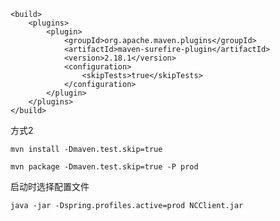 ```
<build>  
    <plugins>  
        <plugin>  
            <groupId>org.apache.maven.plugins</groupId>  
            <artifactId>maven-surefire-plugin</artifactId>  
            <version>2.18.1</version>  
            <configuration>  
                <skipTests>true</skipTests>  
            </configuration>  
        </plugin>
    </plugins>
</build>
```

方式2

```mvn install -Dmaven.test.skip=true```

```mvn package -Dmaven.test.skip=true -P prod```

启动时选择配置文件

```java -jar -Dspring.profiles.active=prod NCClient.jar```